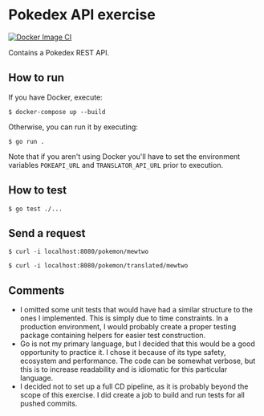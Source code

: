 # Pokedex API exercise

[![Docker Image CI](https://github.com/Lindronics/pokedex/actions/workflows/build.yml/badge.svg?branch=main)](https://github.com/Lindronics/pokedex/actions/workflows/build.yml)

Contains a Pokedex REST API.

## How to run

If you have Docker, execute:

```$ docker-compose up --build```

Otherwise, you can run it by executing:

```$ go run .```

Note that if you aren't using Docker you'll have to set the environment variables `POKEAPI_URL` and `TRANSLATOR_API_URL` prior to execution.

## How to test

```$ go test ./...```

## Send a request

```$ curl -i localhost:8080/pokemon/mewtwo```

```$ curl -i localhost:8080/pokemon/translated/mewtwo```

## Comments

* I omitted some unit tests that would have had a similar structure to the ones I implemented. This is simply due to time constraints. In a production environment, I would probably create a proper testing package containing helpers for easier test construction.
* Go is not my primary language, but I decided that this would be a good opportunity to practice it. I chose it because of its type safety, ecosystem and performance. The code can be somewhat verbose, but this is to increase readability and is idiomatic for this particular language.
* I decided not to set up a full CD pipeline, as it is probably beyond the scope of this exercise. I did create a job to build and run tests for all pushed commits.
